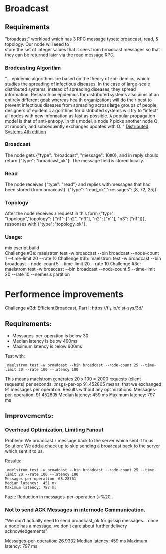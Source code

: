 # Broadcast
## Requirements 
 "broadcast" workload which has 3 RPC message types: 
 broadcast, read, & topology. Our node will need to  
 store the set of integer values that it sees from 
 broadcast messages so that they can be returned 
 later via the read message RPC.

### Brodcasting Algorithm 

"... epidemic algorithms are based on the theory of epi-
demics, which studies the spreading of infectious diseases. In the case of
large-scale distributed systems, instead of spreading diseases, they spread
information. Research on epidemics for distributed systems also aims at an
entirely different goal: whereas health organizations will do their best to
prevent infectious diseases from spreading across large groups of people,
designers of epidemic algorithms for distributed systems will try to “infect”
all nodes with new information as fast as possible.
A popular propagation model is that of anti-entropy. In this model, a
node P picks another node Q at random, and subsequently exchanges updates
with Q.
" [Distributed Systems 4th edition](https://www.distributed-systems.net/index.php/books/ds4/)

### Broadcast
The node gets {"type": "broadcast",  "message": 1000}, and in reply should return 
{"type": "broadcast_ok"}. The message field is stored locally.

### Read 
The node receives {"type": "read"} and replies with messages that had been stored (from broadcast).
   {"type": "read_ok","messages": [8, 72, 25]}

### Topology
After the node receives a request in this form
{"type": "topology","topology": { "n1": ["n2", "n3"], "n2": ["n1"], "n3": ["n1"]}},
responses with  {"type": "topology_ok"}.

### Usage: 
mix escript.build  
Challenge #3a: maelstrom test -w broadcast --bin broadcast --node-count 1 --time-limit 20 --rate 10
Challenge #3b: maelstrom test -w broadcast --bin broadcast --node-count 5 --time-limit 20 --rate 10
Challenge #3c: maelstrom test -w broadcast --bin broadcast --node-count 5 --time-limit 20 --rate 10 --nemesis partition


# Performence improvements 
Challenge #3d: Efficient Broadcast, Part I: https://fly.io/dist-sys/3d/

## Requirements: 
- Messages-per-operation is below 30
- Median latency is below 400ms
- Maximum latency is below 600ms

Test with:
```edn
 maelstrom test -w broadcast --bin broadcast --node-count 25 --time-limit 20 --rate 100 --latency 100
```
This means maelstrom generates 20 x 100 = 2000 requests (client requests) per seconds.
:msgs-per-op 91.452805 means, that we exchanged 91 messages per operation.
Results without any optimizations:
Messages-per-operation: 91.452805
Median latency:  459 ms
Maximum latency: 797 ms

## Improvements: 
### Overhead Optimization, Limiting Fanout

Problem: We broadcast a message back to the server which sent it to us. 
Solution: We add a check up to skip sending a broadcast back to the server which sent it to us.

Results:

```edn
 maelstrom test -w broadcast --bin broadcast --node-count 25 --time-limit 20 --rate 100 --latency 100
Messages-per-operation: 68.28761
Median latency:  451 ms
Maximum latency: 787 ms
```
Fazit: Reduction in messages-per-operation (~%20).

###  Not to send ACK Messages in internode Communication.
"We don’t actually need to send broadcast_ok for gossip messages… once a node has a message, we don’t care about further delivery acknowledgements"

Messages-per-operation: 26.9332
Median latency:  459 ms
Maximum latency: 797 ms